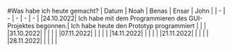 #Was habe ich heute gemacht?
| Datum    | Noah | Benas | Ensar | John |
|   -      |   -  |   -   |   -   |   -  |
|24.10.2022| Ich habe mit dem Programmieren des GUI-Projektes begonnen.| Ich habe heute den Prototyp programmiert      |       |      |
|31.10.2022|      |       |       |      |
|07.11.2022|      |       |       |      |
|14.11.2022|      |       |       |      |
|21.11.2022|      |       |       |      |
|28.11.2022|      |       |       |      |

